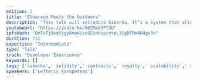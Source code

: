 ```yaml
---
edition: 2
title: "Ethereum Meets the Outdoors"
description: "This talk will introduce Sikorka. It’s a system that allows smarts contracts to be deployed out in the open air. Users can interact with smart contracts deployed around them or deploy their own. We will see how Sikorka works, some of its use cases, the work done so far and what remains to be done."
youtubeUrl: "https://youtu.be/90ZMaX7PT3U"
ipfsHash: "QmTeTjQxqYzgy8mo4UzeGEzoHupivrpL3SgDTMm4N4gv3s"
duration: 712
expertise: "Intermediate"
type: "Talk"
track: "Developer Experience"
keywords: []
tags: ['sikorka',' solidity',' contracts',' royalty',' scalability',' security',' api',' presence',' real-world',' interactive',' light client',' app',' maps','Developer Experience']
speakers: ['Lefteris Karapetsas']
---
```

